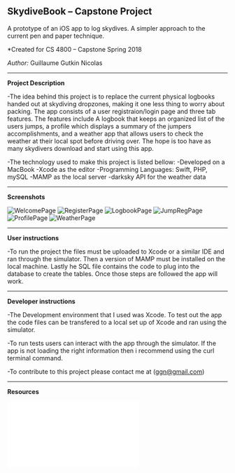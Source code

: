 ## SkydiveBook – Capstone Project
A prototype of an iOS app to log skydives. A simpler approach to the current pen and paper technique.

*Created for CS 4800 – Capstone Spring 2018

*Author:* Guillaume Gutkin Nicolas

---

**Project Description**  

-The idea behind this project is to replace the current physical logbooks handed out at skydiving dropzones, making it one less thing to worry about packing. The app consists of a user registraion/login page and three tab features. The features include A logbook that keeps an organized list of the users jumps, a profile which displays a summary of the jumpers accomplishments, and a weather app that allows users to check the weather at their local spot before driving over. The hope is too have as many skydivers download and start using this app. 

-The technology used to make this project is listed bellow:
        -Developed on a MacBook
        -Xcode as the editor
        -Programming Languages: Swift, PHP, mySQL
        -MAMP as the local server
        -darksky API for the weather data

---

**Screenshots**

![WelcomePage](screenshots/WelcomePage.png)
![RegisterPage](screenshots/RegisterPage.png)
![LogbookPage](screenshots/LogbookPage.png)
![JumpRegPage](screenshots/JumpRegPage.png)
![ProfilePage](screenshots/ProfilePage.png)
![WeatherPage](screenshots/WeatherPage.png)

---

**User instructions**

-To run the project the files must be uploaded to Xcode or a similar IDE and ran through the simulator. Then a version of MAMP must be installed on the local machine. Lastly he SQL file contains the code to plug into the database to create the tables. Once those steps are followed the app will work.

---

**Developer instructions**

-The Development environment that I used was Xcode. To test out the app the code files can be transfered to a local set up of Xcode and ran using the simulator. 

-To run tests users can interact with the app through the simulator. If the app is not loading the right information then i recommend using the curl terminal command. 

-To contribute to this project please contact me at (ggn@gmail.com) 

---
**Resources**

![Technical Report](/FinalTechnicalReport.md)

    


			 
